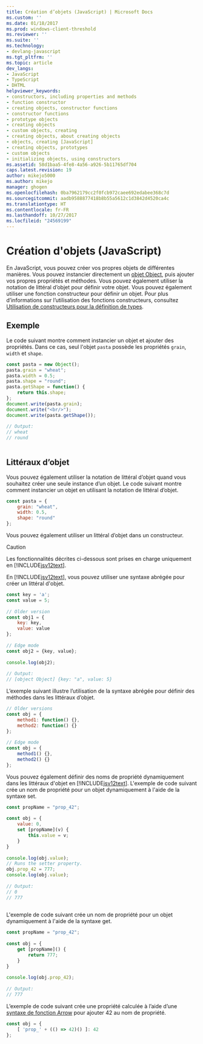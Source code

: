 ```yaml
---
title: Création d’objets (JavaScript) | Microsoft Docs
ms.custom: ''
ms.date: 01/18/2017
ms.prod: windows-client-threshold
ms.reviewer: ''
ms.suite: ''
ms.technology:
- devlang-javascript
ms.tgt_pltfrm: ''
ms.topic: article
dev_langs:
- JavaScript
- TypeScript
- DHTML
helpviewer_keywords:
- constructors, including properties and methods
- function constructor
- creating objects, constructor functions
- constructor functions
- prototype objects
- creating objects
- custom objects, creating
- creating objects, about creating objects
- objects, creating [JavaScript]
- creating objects, prototypes
- custom objects
- initializing objects, using constructors
ms.assetid: 58d1baa5-4fe8-4a56-a926-5b11765df704
caps.latest.revision: 19
author: mikejo5000
ms.author: mikejo
manager: ghogen
ms.openlocfilehash: 0ba7962179cc2f0fcb972caee692edabee368c7d
ms.sourcegitcommit: aadb9588877418b8b55a5612c1d3842d4520ca4c
ms.translationtype: HT
ms.contentlocale: fr-FR
ms.lasthandoff: 10/27/2017
ms.locfileid: "24569199"
---
```

# <a name="creating-objects-javascript"></a>Création d'objets (JavaScript)
En JavaScript, vous pouvez créer vos propres objets de différentes manières. Vous pouvez instancier directement un [objet Object](../javascript/reference/object-object-javascript.md), puis ajouter vos propres propriétés et méthodes. Vous pouvez également utiliser la notation de littéral d’objet pour définir votre objet. Vous pouvez également utiliser une fonction constructeur pour définir un objet. Pour plus d’informations sur l’utilisation des fonctions constructeurs, consultez [Utilisation de constructeurs pour la définition de types](../javascript/advanced/using-constructors-to-define-types.md).  
  
## <a name="example"></a>Exemple  
 Le code suivant montre comment instancier un objet et ajouter des propriétés. Dans ce cas, seul l'objet `pasta` possède les propriétés `grain`, `width` et `shape`.  
  
```JavaScript  
const pasta = new Object();  
pasta.grain = "wheat";  
pasta.width = 0.5;  
pasta.shape = "round";  
pasta.getShape = function() {   
    return this.shape;   
};  
document.write(pasta.grain);  
document.write("<br/>");  
document.write(pasta.getShape());  
  
// Output:  
// wheat  
// round  
  
```  
  
## <a name="object-literals"></a>Littéraux d’objet  
 Vous pouvez également utiliser la notation de littéral d’objet quand vous souhaitez créer une seule instance d’un objet. Le code suivant montre comment instancier un objet en utilisant la notation de littéral d’objet.  
  
```JavaScript  
const pasta = {  
    grain: "wheat",  
    width: 0.5,  
    shape: "round"  
};  
```  
  
 Vous pouvez également utiliser un littéral d’objet dans un constructeur.  
  
> [!CAUTION]
>  Les fonctionnalités décrites ci-dessous sont prises en charge uniquement en [!INCLUDE[jsv12text](../javascript/includes/jsv12text-md.md)].  
  
 En [!INCLUDE[jsv12text](../javascript/includes/jsv12text-md.md)], vous pouvez utiliser une syntaxe abrégée pour créer un littéral d'objet.  
  
```JavaScript  
const key = 'a';  
const value = 5;  
  
// Older version  
const obj1 = {  
    key: key,  
    value: value  
};  
  
// Edge mode  
const obj2 = {key, value};  
  
console.log(obj2);  
  
// Output:  
// [object Object] {key: "a", value: 5}  
```  
  
 L’exemple suivant illustre l’utilisation de la syntaxe abrégée pour définir des méthodes dans les littéraux d’objet.  
  
```JavaScript  
// Older versions  
const obj = {  
    method1: function() {},  
    method2: function() {}  
};  
  
// Edge mode  
const obj = {  
    method1() {},  
    method2() {}  
};  
```  
  
 Vous pouvez également définir des noms de propriété dynamiquement dans les littéraux d'objet en [!INCLUDE[jsv12text](../javascript/includes/jsv12text-md.md)]. L'exemple de code suivant crée un nom de propriété pour un objet dynamiquement à l'aide de la syntaxe set.  
  
```JavaScript  
const propName = "prop_42";  
  
const obj = {  
    value: 0,  
    set [propName](v) {  
        this.value = v;  
    }  
}  
  
console.log(obj.value);  
// Runs the setter property.  
obj.prop_42 = 777;  
console.log(obj.value);  
  
// Output:  
// 0  
// 777  
  
```  
  
 L'exemple de code suivant crée un nom de propriété pour un objet dynamiquement à l'aide de la syntaxe get.  
  
```JavaScript  
const propName = "prop_42";  
  
const obj = {  
    get [propName]() {  
        return 777;  
    }  
}  
  
console.log(obj.prop_42);  
  
// Output:  
// 777  
```  
  
 L’exemple de code suivant crée une propriété calculée à l’aide d’une [syntaxe de fonction Arrow](../javascript/functions-javascript.md) pour ajouter 42 au nom de propriété.  
  
```JavaScript  
const obj = {  
    [ 'prop_' + (() => 42)() ]: 42  
};  
```
